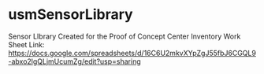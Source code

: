# usmSensorLibrary
Sensor LIbrary Created for the Proof of Concept Center
Inventory Work Sheet Link: https://docs.google.com/spreadsheets/d/16C6U2mkvXYpZgJ55fbJ6CGQL9-abxo2lgQLjmUcumZg/edit?usp=sharing

